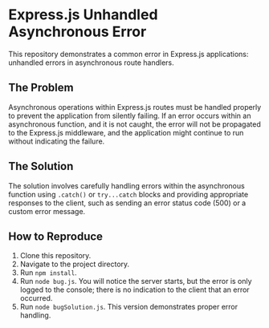 # Express.js Unhandled Asynchronous Error

This repository demonstrates a common error in Express.js applications: unhandled errors in asynchronous route handlers.

## The Problem

Asynchronous operations within Express.js routes must be handled properly to prevent the application from silently failing. If an error occurs within an asynchronous function, and it is not caught, the error will not be propagated to the Express.js middleware, and the application might continue to run without indicating the failure.

## The Solution

The solution involves carefully handling errors within the asynchronous function using `.catch()` or `try...catch` blocks and providing appropriate responses to the client, such as sending an error status code (500) or a custom error message.

## How to Reproduce

1. Clone this repository.
2. Navigate to the project directory.
3. Run `npm install`.
4. Run `node bug.js`. You will notice the server starts, but the error is only logged to the console; there is no indication to the client that an error occurred.
5. Run `node bugSolution.js`.  This version demonstrates proper error handling.